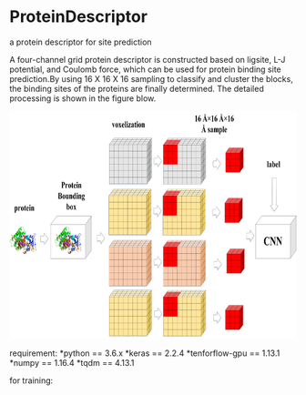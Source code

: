 # ProteinDescriptor
a protein descriptor for site prediction

A four-channel grid protein descriptor is constructed based on ligsite, L-J potential, and Coulomb force, which can be used for protein binding site prediction.By using 16 X 16 X 16 sampling to classify and cluster the blocks, the binding sites of the proteins are finally determined. The detailed processing is shown in the figure blow.

<div align=center><img width="700" height="400" src="https://github.com/595693085/ProteinDescriptor/blob/master/docs/figure1.jpg"/></div>


requirement:
*python == 3.6.x
*keras == 2.2.4
*tenforflow-gpu == 1.13.1
*numpy == 1.16.4
*tqdm == 4.13.1


for training:



